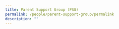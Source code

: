 ```yaml
---
title: Parent Support Group (PSG)
permalink: /people/parent-support-group/permalink
description: ""
---
```

